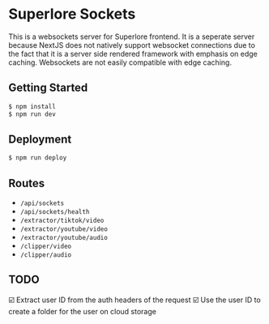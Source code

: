 # Superlore Sockets

This is a websockets server for Superlore frontend.
It is a seperate server because NextJS does not natively support websocket connections due to the fact that it is a server side rendered framework with emphasis on edge caching. Websockets are not easily compatible with edge caching.

## Getting Started

```bash
$ npm install
$ npm run dev
```

## Deployment

```bash
$ npm run deploy
```

## Routes

- `/api/sockets`
- `/api/sockets/health`
- `/extractor/tiktok/video`
- `/extractor/youtube/video`
- `/extractor/youtube/audio`
- `/clipper/video`
- `/clipper/audio`


## TODO

☑️ Extract user ID from the auth headers of the request
☑️ Use the user ID to create a folder for the user on cloud storage